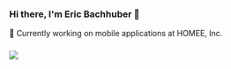### Hi there, I'm Eric Bachhuber 👋

💼 Currently working on mobile applications at HOMEE, Inc.

### 
![](https://github-readme-stats.vercel.app/api?username=bachhuberdesign&count_private=true&theme=tokyonight)
